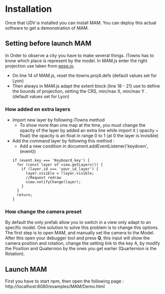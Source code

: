 # Installation

Once that UDV is installed you can install MAM. You can deploy this actual software to get a demonstration of MAM.

## Setting before launch MAM

In Order to observe a city you have to make several things. iTowns has to know which place is represent by the model. In MAM.js enter the right projection use taken from [epsg.io](https://epsg.io).
*  On line 14 of MAM.js, reset the itowns.proj4.defs (default values set for Lyon)
*  Then always in MAM.js adapt the extent block (line 18 - 21) use to define the bounds of projection, setting the CRS, min/max X, min/max Y . (default values set for Lyon)

### How added en extra layers

* Import new layer by following iTowns method
    * To show more than one map at the time, you must change the opacity of the layer by added an extra line while import it ( opacity = float) the opacity is an float in range 0 to 1 (at 0 the layer is invisible)
* Add the command layer by  following this method :
  * Add a new condition in document.addEventListener('keydown', (event))
  ```
  if (event.key === 'Keyboard_key') {
    for (const layer of view.getLayers()) {
      if (layer.id === 'your_id_layer') {
        layer.visible = !layer.visible;
        //Request redraw
        view.notifyChange(layer);
      }
    }
    return;
  }
  ```
### How change the camera preset

By default the only prefab allow you to switch in a view only adapt to an specific model. One solution to solve this problem is to change this options. The first step is to open MAM, and manually set the camera to the Model. After this open your debugger tool and press **Q**, this input will show the camera position and rotation, change the setting link to the key A, by modify the Position and Quaternion by the ones you get earlier (Quarternion is the Rotation).

## Launch MAM

First you have to start npm, then open the following page :  http://localhost:8080/examples/MAM/Demo.html

